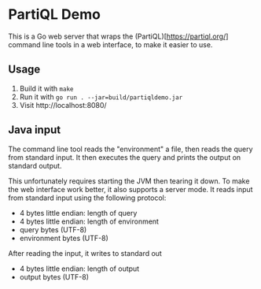 # PartiQL Demo

This is a Go web server that wraps the (PartiQL)[https://partiql.org/] command line tools in a web
interface, to make it easier to use.


## Usage

1. Build it with `make`
2. Run it with `go run . --jar=build/partiqldemo.jar`
3. Visit http://localhost:8080/


## Java input

The command line tool reads the "environment" a file, then reads the query from standard input. It then executes the query and prints the output on standard output.

This unfortunately requires starting the JVM then tearing it down. To make the web interface work better, it also supports a server mode. It reads input from standard input using the following protocol:

* 4 bytes little endian: length of query
* 4 bytes little endian: length of environment
* query bytes (UTF-8)
* environment bytes (UTF-8)

After reading the input, it writes to standard out

* 4 bytes little endian: length of output
* output bytes (UTF-8)
